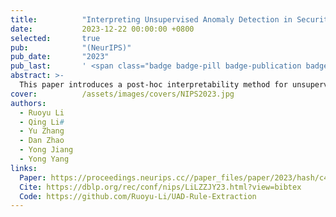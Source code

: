 ```yaml
---
title:          "Interpreting Unsupervised Anomaly Detection in Security via Rule Extraction"
date:           2023-12-22 00:00:00 +0800
selected:       true
pub:            "(NeurIPS)"
pub_date:       "2023"
pub_last:       ' <span class="badge badge-pill badge-publication badge-success">NeurIPS</span>'
abstract: >-
  This paper introduces a post-hoc interpretability method for unsupervised anomaly detection in security by leveraging rule extraction. We propose distribution decomposition rules using an Interior Clustering Tree and Compositional Boundary Exploration (CBE) algorithm to decompose normal data distributions and approximate model decision boundaries. This approach provides interpretable explanations for anomaly detection models and allows the creation of a rule-based surrogate model for deployment. Experimental results across multiple datasets demonstrate that our method enhances model fidelity, correctness, and robustness, outperforming existing interpretability techniques in unsupervised anomaly detection.
cover:          /assets/images/covers/NIPS2023.jpg
authors:
  - Ruoyu Li
  - Qing Li#
  - Yu Zhang
  - Dan Zhao
  - Yong Jiang
  - Yong Yang
links:
  Paper: https://proceedings.neurips.cc//paper_files/paper/2023/hash/c43b987f23fd5ea840df2b2be426315c-Abstract-Conference.html
  Cite: https://dblp.org/rec/conf/nips/LiLZZJY23.html?view=bibtex
  Code: https://github.com/Ruoyu-Li/UAD-Rule-Extraction
---
```


